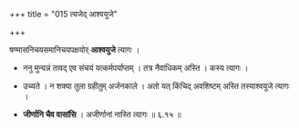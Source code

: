 +++
title = "015 त्यजेद् आश्वयुजे"

+++


षण्मासनिचयसमानिचयपक्षयोर् **आश्वयुजे** त्यागः ।

- ननु मुन्यन्नं तावद् एव संचयं यत्कर्मपर्याप्तम् । तत्र नैवाधिकम् अस्ति । कस्य त्यागः ।

- उच्यते । न शक्या तुला ग्रहीतुम् अर्जनकाले । अतो यत् किंचिद् अवशिष्टम् अस्ति तस्याश्वयुजे त्यागः । 

- **जीर्णानि चैव वासांसि** । अजीर्णानां नास्ति त्यागः ॥ ६.१५ ॥